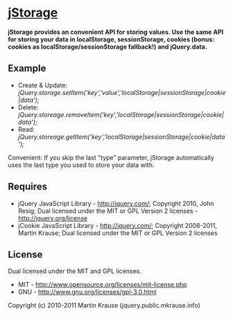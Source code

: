 <a name="README">[jStorage](https://github.com/martinkr/jStorage)</a>
=======
**jStorage provides an convenient API for storing values.
Use the same API for storing your data in localStorage, sessionStorage, cookies (bonus: cookies as localStorage/sessionStorage fallback!) and jQuery.data.**

## Example
* Create & Update: _jQuery.storage.setItem('key','value','localStorage|sessionStorage|cookie|data');_
* Delete: _jQuery.storeage.removeItem('key','localStorage|sessionStorage|cookie|data');_
* Read: _jQuery.storeage.getItem('key','localStorage|sessionStorage|cookie|data');_

Convenient: If you skip the last "type" parameter, jStorage automatically uses the last type you used to store your data with.

## Requires
 * jQuery JavaScript Library - http://jquery.com/; Copyright 2010, John Resig; Dual licensed under the MIT or GPL Version 2 licenses - http://jquery.org/license
 * jCookie JavaScript Library - http://jquery.com/; Copyright 2008-2011, Martin Krause; Dual licensed under the MIT or GPL Version 2 licenses

## License
Dual licensed under the MIT and GPL licenses.

* MIT - http://www.opensource.org/licenses/mit-license.php
* GNU - http://www.gnu.org/licenses/gpl-3.0.html

Copyright (c) 2010-2011 Martin Krause (jquery.public.mkrause.info)
